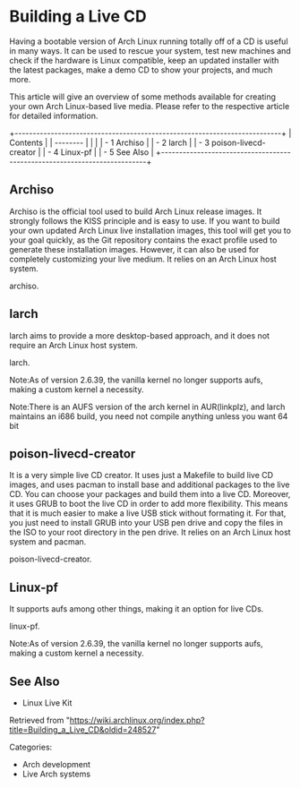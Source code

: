 Building a Live CD
==================

Having a bootable version of Arch Linux running totally off of a CD is
useful in many ways. It can be used to rescue your system, test new
machines and check if the hardware is Linux compatible, keep an updated
installer with the latest packages, make a demo CD to show your
projects, and much more.

This article will give an overview of some methods available for
creating your own Arch Linux-based live media. Please refer to the
respective article for detailed information.

+--------------------------------------------------------------------------+
| Contents                                                                 |
| --------                                                                 |
|                                                                          |
| -   1 Archiso                                                            |
| -   2 larch                                                              |
| -   3 poison-livecd-creator                                              |
| -   4 Linux-pf                                                           |
| -   5 See Also                                                           |
+--------------------------------------------------------------------------+

Archiso
-------

Archiso is the official tool used to build Arch Linux release images. It
strongly follows the KISS principle and is easy to use. If you want to
build your own updated Arch Linux live installation images, this tool
will get you to your goal quickly, as the Git repository contains the
exact profile used to generate these installation images. However, it
can also be used for completely customizing your live medium. It relies
on an Arch Linux host system.

archiso.

larch
-----

larch aims to provide a more desktop-based approach, and it does not
require an Arch Linux host system.

larch.

Note:As of version 2.6.39, the vanilla kernel no longer supports aufs,
making a custom kernel a necessity.

Note:There is an AUFS version of the arch kernel in AUR(linkplz), and
larch maintains an i686 build, you need not compile anything unless you
want 64 bit

poison-livecd-creator
---------------------

It is a very simple live CD creator. It uses just a Makefile to build
live CD images, and uses pacman to install base and additional packages
to the live CD. You can choose your packages and build them into a live
CD. Moreover, it uses GRUB to boot the live CD in order to add more
flexibility. This means that it is much easier to make a live USB stick
without formating it. For that, you just need to install GRUB into your
USB pen drive and copy the files in the ISO to your root directory in
the pen drive. It relies on an Arch Linux host system and pacman.

poison-livecd-creator.

Linux-pf
--------

It supports aufs among other things, making it an option for live CDs.

linux-pf.

Note:As of version 2.6.39, the vanilla kernel no longer supports aufs,
making a custom kernel a necessity.

See Also
--------

-   Linux Live Kit

Retrieved from
"https://wiki.archlinux.org/index.php?title=Building_a_Live_CD&oldid=248527"

Categories:

-   Arch development
-   Live Arch systems
